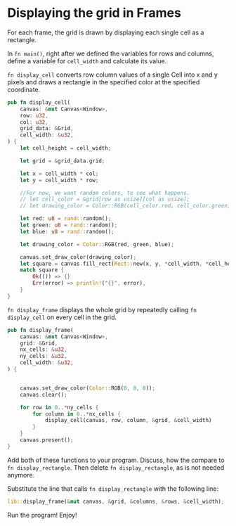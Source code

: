 # Displaying the grid in Frames

For each frame, the grid is drawn by displaying each single cell as a rectangle.

In `fn main()`, right after we defined the variables for rows and columns, define a variable for `cell_width` and calculate its value.

`fn display_cell` converts row column values of a single Cell into x and y pixels and draws a rectangle in the specified color at the specified coordinate.

```rust
pub fn display_cell(
    canvas: &mut Canvas<Window>,
    row: u32,
    col: u32,
    grid_data: &Grid,
    cell_width: &u32,
) {
    let cell_height = cell_width;

    let grid = &grid_data.grid;

    let x = cell_width * col;
    let y = cell_width * row;

    //For now, we want random colors, to see what happens.
    // let cell_color = &grid[row as usize][col as usize];
    // let drawing_color = Color::RGB(cell_color.red, cell_color.green, cell_color.blue);

    let red: u8 = rand::random();
    let green: u8 = rand::random();
    let blue: u8 = rand::random();

    let drawing_color = Color::RGB(red, green, blue);

    canvas.set_draw_color(drawing_color);
    let square = canvas.fill_rect(Rect::new(x, y, *cell_width, *cell_height));
    match square {
        Ok(()) => {}
        Err(error) => println!("{}", error),
    }
}
```

`fn display_frame` displays the whole grid by repeatedly calling `fn display_cell` on every cell in the grid.

```rust
pub fn display_frame(
    canvas: &mut Canvas<Window>,
    grid: &Grid,
    nx_cells: &u32,
    ny_cells: &u32,
    cell_width: &u32,
) {


    canvas.set_draw_color(Color::RGB(0, 0, 0));
    canvas.clear();

    for row in 0..*ny_cells {
        for column in 0..*nx_cells {
            display_cell(canvas, row, column, &grid, &cell_width)
        }
    }
    canvas.present();
}
```

Add both of these functions to your program. Discuss, how the compare to `fn display_rectangle`. Then delete `fn display_rectangle`, as is not needed anymore.

Substitute the line that calls `fn display_rectangle` with the following line:

```rust
lib::display_frame(&mut canvas, &grid, &columns, &rows, &cell_width);
```

Run the program! Enjoy!
